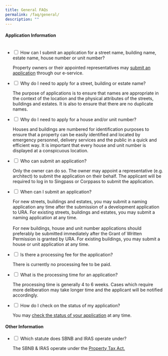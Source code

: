 ```yaml
---
title: General FAQs
permalink: /faq/general/
description: ""
---
```

<h4>Application Information</h4>
<ul class="jekyllcodex_accordion">
&nbsp;&nbsp;<li>
    <input type="checkbox" id="accordion1">
    <label for="accordion1">How can I submit an application for a street name, building name, estate name, house number or unit number?</label>
    <div>
      <p>Property owners or their appointed representatives may <a href="https://digitalservice.propertynaa.gov.sg">submit an application</a> through our e-service.</p>
          </div>
  </li>
	
<li>
    <input type="checkbox" id="accordion2">
    <label for="accordion2">Why do I need to apply for a street, building or estate name?</label>
    <div>
      <p>The purpose of applications is to ensure that names are appropriate in the context of the location and the physical attributes of the streets, buildings and estates. It is also to ensure that there are no duplicate names.</p>
          </div>
</li>
	
<li>
    <input type="checkbox" id="accordion3">
    <label for="accordion3">Why do I need to apply for a house and/or unit number?</label>
    <div>
      <p>Houses and buildings are numbered for identification purposes to ensure that a property can be easily identified and located by emergency personnel, delivery services and the public in a quick and efficient way. It is important that every house and unit number is displayed at a conspicuous location.</p>
          </div>
</li>
	
<li>
    <input type="checkbox" id="accordion4">
    <label for="accordion4">Who can submit an application?</label>
    <div>
      <p>Only the owner can do so. The owner may appoint a representative (e.g. architect) to submit the application on their behalf. The applicant will be required to log in to Singpass or Corppass to submit the application.</p>
          </div>
</li>
	
<li>
    <input type="checkbox" id="accordion5">
    <label for="accordion5">When can I submit an application?</label>
    <div>
      <p>For new streets, buildings and estates, you may submit a naming application any time after the submission of a development application to URA. For existing streets, buildings and estates, you may submit a naming application at any time.<br><br>			
			For new buildings, house and unit number applications should preferably be submitted immediately after the Grant of Written Permission is granted by URA. For existing buildings, you may submit a house or unit application at any time.</p></div>
</li>
	
<li>
    <input type="checkbox" id="accordion6">
    <label for="accordion6">Is there a processing fee for the application?</label>
    <div>
      <p>There is currently no processing fee to be paid.</p>
          </div>
</li>
	
<li>
    <input type="checkbox" id="accordion7">
    <label for="accordion7">What is the processing time for an application?</label>
    <div>
      <p>The processing time is generally 4 to 6 weeks. Cases which require more deliberation may take longer time and the applicant will be notified accordingly.</p>
          </div>
</li>
	
<li>
    <input type="checkbox" id="accordion8">
    <label for="accordion8">How do I check on the status of my application?</label>
    <div>
      <p>You may <a href="https://digitalservice.propertynaa.gov.sg/checkApplication">check the status of your application</a> at any time.</p>
          </div>
</li></ul>
	
<h4>Other Information</h4>
	
<ul class="jekyllcodex_accordion">
<li>
    <input type="checkbox" id="accordion9">
    <label for="accordion9">Which statute does SBNB and IRAS operate under?</label>
    <div>
      <p>The SBNB &amp; IRAS operate under the <a href="https://sso.agc.gov.sg/Act/PTA1960">Property Tax Act.</a></p></div></li></ul>
